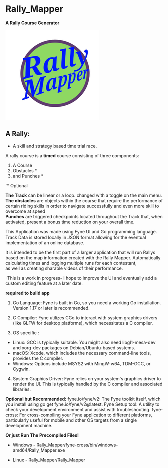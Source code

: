 # Rally_Mapper
**A Rally Course Generator**

![RallyMapper logo](./images/rally_mapper_logo_smaller.png)

## A Rally:

- A skill and strategy based time trial race.  

A rally course is a **timed** course consisting of three components:
1. A Course  
2. Obstacles *
3. and Punches *

`* Optional

**The Track** can be linear or a loop. changed with a toggle on the main menu.   
**The obstacles** are objects within the course that require the performance of certain riding skills in order to navigate successfully and even more skill to overcome at speed  
**Punches** are triggered checkpoints located throughout the Track that, when activated, present a bonus time reduction on your overall time.  

This Application was made using Fyne UI and Go programming language.
Track Data is stored locally in JSON format allowing for the eventual implementation
of an online database. 


It is intended to be the first part of a larger application that will run 
Rallys based on the map information created with the Rally Mapper. 
Automatically calculating times and logging multiple runs for each contestant,  
as well as creating sharable videos of their performance. 

-This is a work in progress- I hope to improve the UI and eventually add a custom editing feature at a later date. 

**required to build app**
1. Go Language: Fyne is built in Go, so you need a working Go installation. Version 1.17 or later is recommended.

2. C Compiler: Fyne utilizes CGo to interact with system graphics drivers (like GLFW for desktop platforms), which necessitates a C compiler.

3. OS specific :
- Linux: GCC is typically suitable. You might also need libgl1-mesa-dev and xorg-dev packages on Debian/Ubuntu-based systems.
- macOS: Xcode, which includes the necessary command-line tools, provides the C compiler.
- Windows: Options include MSYS2 with MingW-w64, TDM-GCC, or Cygwin.

4. System Graphics Driver: Fyne relies on your system's graphics driver to render the UI. This is typically handled by the C compiler and associated libraries. 

**Optional but Recommended:**
fyne.io/fyne/v2: The Fyne toolkit itself, which you install using go get fyne.io/fyne/v2@latest.
Fyne Setup tool: A utility to check your development environment and assist with troubleshooting.
fyne-cross: For cross-compiling your Fyne application to different platforms, particularly useful for mobile and other OS targets from a single development machine.

**Or just Run The Precompiled Files!**

- Windows - Rally_Mapper/fyne-cross/bin/windows-amd64/Rally_Mapper.exe

- Linux - Rally_Mapper/Rally_Mapper

